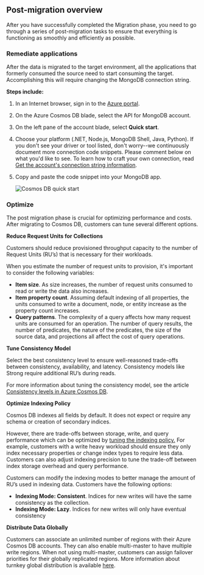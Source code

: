 ## Post-migration overview

After you have successfully completed the Migration phase, you need to go through a series of post-migration tasks to ensure that everything is functioning as smoothly and efficiently as possible. 
 
### Remediate applications

After the data is migrated to the target environment, all the applications that formerly consumed the source need to start consuming the target. Accomplishing this will require changing the MongoDB connection string. 

**Steps include:** 

1. In an Internet browser, sign in to the [Azure portal](https://portal.azure.com/). 

2. On the Azure Cosmos DB blade, select the API for MongoDB account.  

3. On the left pane of the account blade, select **Quick start**.  

4. Choose your platform (.NET, Node.js, MongoDB Shell, Java, Python). If you don't see your driver or tool listed, don't worry--we continuously document more connection code snippets. Please comment below on what you'd like to see. To learn how to craft your own connection, read [Get the account's connection string information](https://docs.microsoft.com/azure/cosmos-db/connect-mongodb-account). 

5. Copy and paste the code snippet into your MongoDB app.

    ![Cosmos DB quick start](https://mpbdevcontent.azureedge.net/Images/scenario-assets/mongo-to-cosmos/mongo-quick-start.png)

### Optimize  

The post migration phase is crucial for optimizing performance and costs. After migrating to Cosmos DB, customers can tune several different options. 

**Reduce Request Units for Collections** 

Customers should reduce provisioned throughput capacity to the number of Request Units (RU’s) that is necessary for their workloads. 

When you estimate the number of request units to provision, it's important to consider the following variables: 

- **Item size**. As size increases, the number of request units consumed to read or write the data also increases. 
- **Item property count**. Assuming default indexing of all properties, the units consumed to write a document, node, or entity increase as the property count increases. 
- **Query patterns**. The complexity of a query affects how many request units are consumed for an operation. The number of query results, the number of predicates, the nature of the predicates, the size of the source data, and projections all affect the cost of query operations. 

**Tune Consistency Model** 

Select the best consistency level to ensure well-reasoned trade-offs between consistency, availability, and latency. Consistency models like Strong require additional RU’s during reads. 

For more information about tuning the consistency model, see the article [Consistency levels in Azure Cosmos DB](https://docs.microsoft.com/en-us/azure/cosmos-db/consistency-levels).

**Optimize Indexing Policy** 

Cosmos DB indexes all fields by default. It does not expect or require any schema or creation of secondary indices.  

However, there are trade-offs between storage, write, and query performance which can be optimized by [tuning the indexing policy.](https://docs.microsoft.com/en-us/azure/cosmos-db/mongodb-indexing) For example, customers with a write heavy workload should ensure they only index necessary properties or change index types to require less data. Customers can also adjust indexing precision to tune the trade-off between index storage overhead and query performance. 

Customers can modify the indexing modes to better manage the amount of RU’s used in indexing data. Customers have the following options: 

- **Indexing Mode: Consistent**. Indices for new writes will have the same consistency as the collection.
- **Indexing Mode: Lazy**. Indices for new writes will only have eventual consistency 

**Distribute Data Globally** 

Customers can associate an unlimited number of regions with their Azure Cosmos DB accounts. They can also enable multi-master to have multiple write regions. When not using multi-master, customers can assign failover priorities for their globally replicated regions. More information about turnkey global distribution is available [here](https://docs.microsoft.com/azure/cosmos-db/distribute-data-globally-turnkey).
